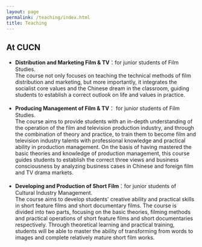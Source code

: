 ```yaml
---
layout: page
permalink: /teaching/index.html
title: Teaching
---
```


## At CUCN

- **Distribution and Marketing Film & TV**：for junior students of Film Studies.<br>
The course not only focuses on teaching the technical methods of film distribution and marketing, but more importantly, it integrates the socialist core values and the Chinese dream in the classroom, guiding students to establish a correct outlook on life and values in practice.
<br><br>
- **Producing Management of Film & TV**： for junior students of Film Studies.<br>
The course aims to provide students with an in-depth understanding of the operation of the film and television production industry, and through the combination of theory and practice, to train them to become film and television industry talents with professional knowledge and practical ability in production management. On the basis of having mastered the basic theories and knowledge of production management, this course guides students to establish the correct three views and business consciousness by analyzing business cases in Chinese and foreign film and TV drama markets.<br><br>
- **Developing and Production of Short Film**：for junior students of Cultural Industry Management.<br>
The course aims to develop students' creative ability and practical skills in short feature films and short documentary films. The course is divided into two parts, focusing on the basic theories, filming methods and practical operations of short feature films and short documentaries respectively. Through theoretical learning and practical training, students will be able to master the ability of transforming from words to images and complete relatively mature short film works.<br><br>

<!-----

## Some Group Photos

> Our group website: [https://fzuiot.site/](https://fzuiot.site/)

<div>
<img src="https://caihanlin.com/images/teams/teams1.jpg">
</div>
<br>

<div>
<img src="https://caihanlin.com/images/teams/teams2.jpg">
</div>
<br>

<div>
<img src="https://caihanlin.com/images/teams/teams.jpg">
</div>
<br>

<div>
<img src="https://caihanlin.com/images/teams/teams4.jpg">
</div>
<br>-->
